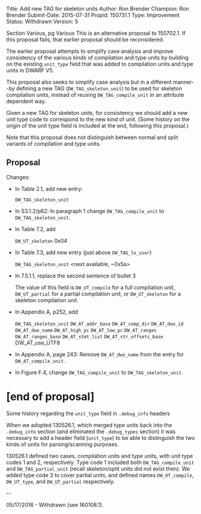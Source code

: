 Title:       Add new TAG for skeleton units
Author:      Ron Brender
Champion:    Ron Brender
Submit-Date: 2015-07-31
Propid:      150731.1
Type:        Improvement
Status:      Withdrawn
Version:     5

 
Section Various, pg Various
This is an alternative proposal to 150702.1.  If this
proposal fails, that earlier proposal should be reconsidered.

The earlier proposal attempts to simplify case analysis and
improve consistency of the various kinds of compilation and 
type units by building on the existing `unit_type` field that 
was added to compilation units and type units in DWARF V5.

This proposal also seeks to simplify case analysis but in a
different manner--by defining a new TAG (`DW_TAG_skeleton_unit`)
to be used for skeleton compilation units, instead of 
reusing `DW_TAG_compile_unit` in an attribute dependent way.

Given a new TAG for skeleton units, for consistency we should 
add a new unit type code to correspond to the new kind of unit. 
(Some history on the origin of the unit type field is included
at the end, following this proposal.) 

Note that this proposal does not distinguish between normal and 
split variants of compilation and type units.


Proposal
--------

Changes:

- In Table 2.1, add new entry:

    `DW_TAG_skeleton_unit`
    
- In S3.1.2/p62: In paragraph 1 change `DW_TAG_compile_unit`
to `DW_TAG_skeleton_unit`.

- In Table 7.2, add

    `DW_UT_skeleton`              0x04
    
- In Table 7.3, add new entry (just above `DW_TAG_lo_user`)

    `DW_TAG_skeleton_unit`        <next available, ~0x5a>
    
- In 7.5.1.1, replace the second sentence of bullet 3

    The value of this field is `DW_UT_compile` for a full compilation
    unit, `DW_UT_partial` for a partial compilation unit, or 
    `DW_UT_skeleton` for a skeleton compilation unit.

- In Appendix A, p252, add

    `DW_TAG_skeleton_unit`        `DW_AT_addr_base`
                                `DW_AT_comp_dir`
                                `DW_AT_dwo_id`
                                `DW_AT_dwo_name`
                                `DW_AT_high_pc`
                                `DW_AT_low_pc`
                                `DW_AT_ranges`
                                `DW_AT_ranges_base`
                                `DW_AT_stmt_list`
                                `DW_AT_str_offsets_base`
                                DW_AT_use_UTF8
                                
- In Appendix A, page 243: Remove `DW_AT_dwo_name` from the 
  entry for `DW_AT_compile_unit`.

- In Figure F.4, change `DW_TAG_compile_unit` to `DW_TAG_skeleton_unit`.

[end of proposal]
=================================================================
Some history regarding the `unit_type` field in `.debug_info` headers

When we adopted 130526.1, which merged type units back into
the `.debug_info` section (and eliminated the `.debug_types` section)
it was necessary to add a header field (`unit_type`) to be able 
to distinguish the two kinds of units for parsing/scanning purposes. 

130526.1 defined two cases, compilation units and type units, with
unit type codes 1 and 2, respectively. Type code 1 included both
`DW_TAG_compile_unit` and `DW_TAG_partial_unit` (recall skeleton/split
units did not exist then). We added type code 3 to cover partial
units, and defined names `DW_UT_compile`, `DW_UT_type`, and `DW_UT_partial`
respectively.


--

05/17/2016 - Withdrawn (see 160108.1).
